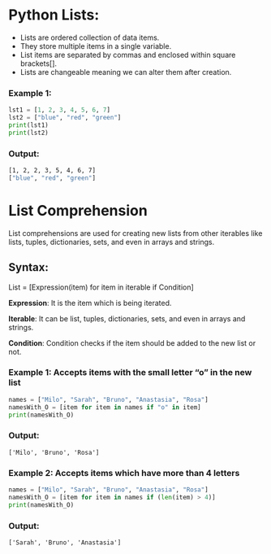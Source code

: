 # Python Lists:
- Lists are ordered collection of data items.
- They store multiple items in a single variable.
- List items are separated by commas and enclosed within square brackets[].
- Lists are changeable meaning we can alter them after creation.

### Example 1:
```python
lst1 = [1, 2, 3, 4, 5, 6, 7]
lst2 = ["blue", "red", "green"]
print(lst1)
print(lst2)
```

### Output:
```bash
[1, 2, 2, 3, 5, 4, 6, 7]
["blue", "red", "green"]
```

# List Comprehension
List comprehensions are used for creating new lists from other iterables like lists, tuples, dictionaries, sets, and even in arrays and strings.

## Syntax:
List = [Expression(item) for item in iterable if Condition]

**Expression**: It is the item which is being iterated.

**Iterable**: It can be list, tuples, dictionaries, sets, and even in arrays and strings.

**Condition**: Condition checks if the item should be added to the new list or not. 

### Example 1: Accepts items with the small letter “o” in the new list 
```python
names = ["Milo", "Sarah", "Bruno", "Anastasia", "Rosa"]
namesWith_O = [item for item in names if "o" in item]
print(namesWith_O)
```
### Output:
```
['Milo', 'Bruno', 'Rosa']
 ```

### Example 2: Accepts items which have more than 4 letters
```python
names = ["Milo", "Sarah", "Bruno", "Anastasia", "Rosa"]
namesWith_O = [item for item in names if (len(item) > 4)]
print(namesWith_O)
```
### Output:
```
['Sarah', 'Bruno', 'Anastasia']
```
